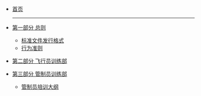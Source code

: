 * [首页](/)

  ---


* [第一部分 总则]()
  * [标准文件发行格式](/General/OPDOC-General-202501-R3-SC.md)  
  * [行为准则](/General/OPDOC-General-202502-R2-SC.md)  
* [第二部分 飞行员训练部]()
* [第三部分 管制员训练部]()
  * [管制员培训大纲](/CTD/OPDOC-CTD-202501-R3-SC.md)


